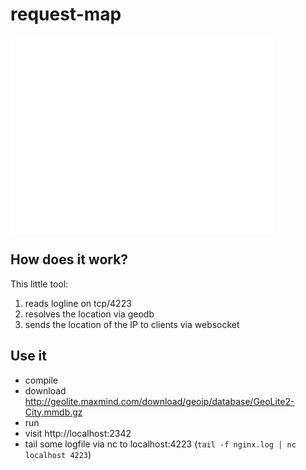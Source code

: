 # request-map

<iframe width="420" height="315" src="//www.youtube.com/embed/fqXlebfqgaA" frameborder="0" allowfullscreen></iframe>

## How does it work?
This little tool:

1. reads logline on tcp/4223
2. resolves the location via geodb
3. sends the location of the IP to clients via websocket

## Use it
- compile
- download http://geolite.maxmind.com/download/geoip/database/GeoLite2-City.mmdb.gz
- run
- visit http://localhost:2342
- tail some logfile via nc to localhost:4223 (`tail -f nginx.log | nc localhost 4223`)
